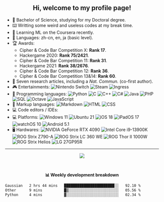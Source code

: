 <h2 align="center">Hi, welcome to my profile page!</h2>

<p align="left">
<ul>
    <li>🧪 Bachelor of Science, studying for my Doctoral degree.</li>
    <li>⌨️ Writting some weird and useless codes at my break time. </li>
    <li>📖 Learning ML on the Coursera recently.</li>
    <li>💬 Languages: zh-cn, en, ja (basic level).</li>
    <li>🏆 Awards: 
        <ul>
            <li>Cipher & Code Bar Competition X: <strong>Rank 17</strong>.</li>
            <li>Hackergame 2020: <strong>Rank 75/2421</strong>.</li>
            <li>Cipher & Code Bar Competition 11: <strong>Rank 31</strong>.</li>
            <li>Hackergame 2021: <strong>Rank 38/2676</strong>.</li>
            <li>Cipher & Code Bar Competition 12: <strong>Rank 36</strong>.</li>
            <li>Cipher & Code Bar Competition 13&14: <strong>Rank 60</strong>.</li>
        </ul>
    </li>
    <li>📄 Seven research articles, including a <i>Nat. Commun.</i> (co-first author).</li>
    <li>🎮 Entertainments:
        <img src="https://img.shields.io/badge/-Nintendo%20Switch-E60012?style=flat&logo=Nintendo-Switch&logoColor=white" alt="Nintendo Switch"/>
        <img src="https://img.shields.io/badge/-Steam-000000?style=flat&logo=Steam&logoColor=white" alt="Steam"/>
        <img src="https://img.shields.io/badge/-Ingress-00c5ff?style=flat&logo=Ingress&logoColor=white" alt="Ingress"/>
    </li>
    <li>📝 Programming languages:
        <img src="https://img.shields.io/badge/-Python-3776AB?style=flat&logo=Python&logoColor=white" alt="Python"/>
        <img src="https://img.shields.io/badge/-C-A8B9CC?style=flat&logo=C&logoColor=white" alt="C"/>
        <img src="https://img.shields.io/badge/-C++-00599C?style=flat&logo=C%2B%2B&logoColor=white" alt="C++"/>
        <img src="https://img.shields.io/badge/-C%23-239120?style=flat&logo=C-Sharp&logoColor=white" alt="C#"/>
        <img src="https://img.shields.io/badge/-Java-007396?style=flat&logo=Java&logoColor=white" alt="Java"/>
        <img src="https://img.shields.io/badge/-PHP-777BB4?style=flat&logo=PHP&logoColor=white" alt="PHP"/>
        <img src="https://img.shields.io/badge/-SQL-003B57?style=flat&logo=SQLite&logoColor=white" alt="SQL"/>
        <img src="https://img.shields.io/badge/-Octave-0790C0?style=flat&logo=Octave&logoColor=white" alt="Octave"/>
        <img src="https://img.shields.io/badge/-JavaScript-F7DF1E?style=flat&logo=JavaScript&logoColor=white" alt="JavaScript"/>
    </li>
    <li>📝 Markup languages:
        <img src="https://img.shields.io/badge/-Markdown-000000?style=flat&logo=Markdown&logoColor=white" alt="Markdown"/>
        <img src="https://img.shields.io/badge/-HTML-E34F26?style=flat&logo=HTML5&logoColor=white" alt="HTML"/>
        <img src="https://img.shields.io/badge/-CSS-663399?style=flat&logo=CSS&logoColor=white" alt="CSS"/>
    </li>
    <li>💻 Code editors / IDEs:
        <img src="https://img.shields.io/badge/-Visual%20Studio%20Code-007ACC?style=flat&logo=Visual-Studio-Code&logoColor=white" alt=""/>
        <img src="https://img.shields.io/badge/-Visual%20Studio-5C2D91?style=flat&logo=Visual-Studio&logoColor=white" alt=""/>
        <img src="https://img.shields.io/badge/-Eclipse-2C2255?style=flat&logo=Eclipse-IDE&logoColor=white" alt=""/>
        <img src="https://img.shields.io/badge/-PyCharm-000000?style=flat&logo=PyCharm&logoColor=white" alt=""/>
        <img src="https://img.shields.io/badge/-Octave%20(CLI)-0790C0?style=flat&logo=Octave&logoColor=white" alt=""/>
    </li>
    <li>💻 Platforms:
        <img src="https://img.shields.io/badge/-Windows%2011-0078D6?style=flat&logo=Windows&logoColor=white" alt="Windows 11"/>
        <img src="https://img.shields.io/badge/-Ubuntu%2021-E95420?style=flat&logo=Ubuntu&logoColor=white" alt="Ubuntu 21"/>
        <img src="https://img.shields.io/badge/-iOS%2018-999999?style=flat&logo=Apple&logoColor=white" alt="iOS 18"/>
        <img src="https://img.shields.io/badge/-iPadOS%2017-999999?style=flat&logo=Apple&logoColor=white" alt="iPadOS 17"/>
        <img src="https://img.shields.io/badge/-watchOS%2010-999999?style=flat&logo=Apple&logoColor=white" alt="watchOS 10"/>
        <img src="https://img.shields.io/badge/-Android%205.1-3DDC84?style=flat&logo=Android&logoColor=white" alt="Android 5.1"/>
    </li>
    <li>🖥️ Hardwares:
        <img src="https://img.shields.io/badge/-NVIDIA%20GeForce%20RTX%204090-76B900?style=flat&logo=NVIDIA&logoColor=white" alt="NVIDIA GeForce RTX 4090"/>
        <img src="https://img.shields.io/badge/-Intel%20Core%20i9%2d%2d13900K-0071C5?style=flat&logo=Intel&logoColor=white" alt="Intel Core i9-13900K"/>
        <img src="https://img.shields.io/badge/-ROG%20Strix%20Z790%2d%2dA-FF0029?style=flat&logo=republicofgamers&logoColor=white" alt="ROG Strix Z790-A"/>
        <img src="https://img.shields.io/badge/-ROG%20Strix%20LC%20360%20WE-FF0029?style=flat&logo=republicofgamers&logoColor=white" alt="ROG Strix LC 360 WE"/>
        <img src="https://img.shields.io/badge/-ROG%20Thor%20II%201000W-FF0029?style=flat&logo=republicofgamers&logoColor=white" alt="ROG Thor II 1000W"/>
        <img src="https://img.shields.io/badge/-ROG%20Strix%20Helios-FF0029?style=flat&logo=republicofgamers&logoColor=white" alt="ROG Strix Helios"/>
        <img src="https://img.shields.io/badge/-LG%2027GP95R-A50034?style=flat&logo=LG&logoColor=white" alt="LG 27GP95R"/>
    </li>
</ul>
</p>

<hr />

<p align="center">
    <img src="https://github-readme-stats.vercel.app/api?username=MetLee&show_icons=true">
</p>
<br />

<p align="center"><b>📊 Weekly development breakdown</b></p>

<!--START_SECTION:waka-->

```txt
Gaussian   2 hrs 44 mins   ███████████████████████░░   92.10 %
Other      9 mins          █▒░░░░░░░░░░░░░░░░░░░░░░░   05.56 %
Python     4 mins          ▓░░░░░░░░░░░░░░░░░░░░░░░░   02.34 %
```

<!--END_SECTION:waka-->

<!--
    Acknowledgement:
        https://github.com/NachtgeistW/NachtgeistW
        https://github.com/matchai/waka-box
        https://github.com/athul/waka-readme
        https://github.com/anuraghazra/github-readme-stats
-->
